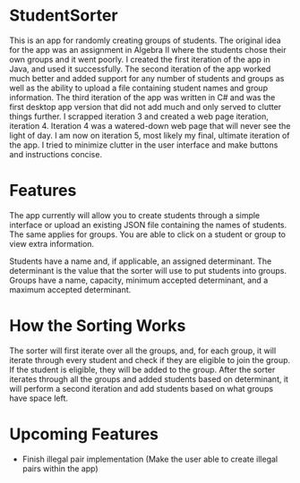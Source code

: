 # StudentSorter

This is an app for randomly creating groups of students. The original idea for the app was an assignment in Algebra II where the students chose their own groups and it went poorly.
I created the first iteration of the app in Java, and used it successfully. The second iteration of the app worked much better and added support for any number of students and groups
as well as the ability to upload a file containing student names and group information. The third iteration of the app was written in C# and was the first desktop app version that did
not add much and only served to clutter things further. I scrapped iteration 3 and created a web page iteration, iteration 4. Iteration 4 was a watered-down web page that will never see
the light of day. I am now on iteration 5, most likely my final, ultimate iteration of the app. I tried to minimize clutter in the user interface and make buttons and instructions
concise.

# Features

The app currently will allow you to create students through a simple interface or upload an existing JSON file containing the names of students. The same applies for groups.
You are able to click on a student or group to view extra information.

Students have a name and, if applicable, an assigned determinant.
The determinant is the value that the sorter will use to put students into groups.
Groups have a name, capacity, minimum accepted determinant, and a maximum accepted determinant.

# How the Sorting Works

The sorter will first iterate over all the groups, and, for each group, it will iterate through every student and check if they are eligible to join the group.
If the student is eligible, they will be added to the group. After the sorter iterates through all the groups and added students based on determinant, it will perform a second
iteration and add students based on what groups have space left.

# Upcoming Features

<ul>
  <li> Finish illegal pair implementation (Make the user able to create illegal pairs within the app) </li>
</ul>
